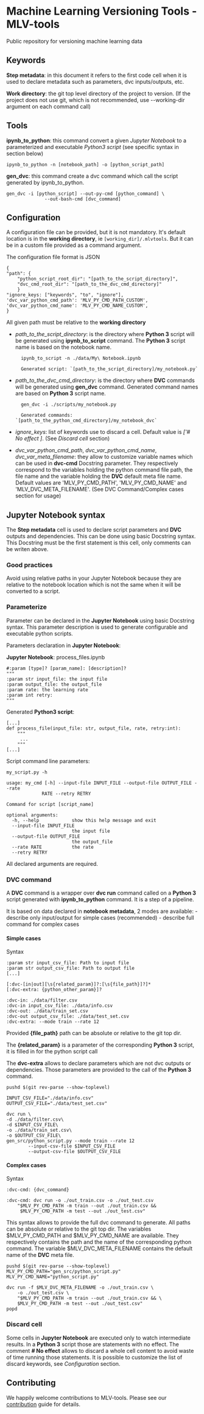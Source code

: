Machine Learning Versioning Tools - MLV-tools
=============================================
Public repository for versioning machine learning data

Keywords
--------

**Step metadata**: in this document it refers to the first code cell when it
is used to declare metadata such as parameters, dvc inputs/outputs, etc.

**Work directory**: the git top level directory of the project to version.
(If the project does not use git, which is not recommended, use --working-dir
 argument on each command call)


Tools
-----

**ipynb_to_python**: this command convert a given *Jupyter Notebook* to a
parameterized and executable *Python3 script* (see specific syntax in section below)

    ipynb_to_python -n [notebook_path] -o [python_script_path]
    
**gen_dvc**: this command create a dvc command which call the script generated by ipynb_to_python.  

    gen_dvc -i [python_script] --out-py-cmd [python_command] \
                  --out-bash-cmd [dvc_command]
    
Configuration
-------------

A configuration file can be provided, but it is not mandatory. 
It's default location is in the **working directory**, ie `[working_dir]/.mlvtools`. 
But it can be in a custom file provided as a command argument.

The configuration file format is JSON

    {
    "path": {
    	"python_script_root_dir": "[path_to_the_script_directory]",
    	"dvc_cmd_root_dir": "[path_to_the_dvc_cmd_directory]"
    	}
    "ignore_keys: ["keywords", "to", "ignore"],
    'dvc_var_python_cmd_path': 'MLV_PY_CMD_PATH_CUSTOM',
    'dvc_var_python_cmd_name': 'MLV_PY_CMD_NAME_CUSTOM',
    }

All given path must be relative to the **working directory**

- *path_to_the_script_directory*: is the directory where **Python 3** script will be generated using 
**ipynb_to_script** command. The **Python 3** script name is based on the notebook name.

        ipynb_to_script -n ./data/My\ Notebook.ipynb 
        
        Generated script: `[path_to_the_script_directory]/my_notebook.py`
        
- *path_to_the_dvc_cmd_directory*: is the directory where **DVC** commands will be generated using 
**gen_dvc** command. Generated command names are based on **Python 3** script name.

        gen_dvc -i ./scripts/my_notebook.py
        
        Generated commands: `[path_to_the_python_cmd_directory]/my_notebook_dvc`
                
- *ignore_keys*: list of keywords use to discard a cell. Default value is *['# No effect ]*.
    (See *Discard cell* section)
                          
- *dvc_var_python_cmd_path*, *dvc_var_python_cmd_name*, *dvc_var_meta_filename*: they allow to customize variable names which 
can be used in **dvc-cmd** Docstring parameter. They respectively correspond to the variables holding the python command 
file path, the file name and the variable holding the **DVC** default meta file name. Default values are 'MLV_PY_CMD_PATH',
 'MLV_PY_CMD_NAME' and 'MLV_DVC_META_FILENAME'. (See DVC Command/Complex cases section for usage) 


Jupyter Notebook syntax
-----------------------

The **Step metadata** cell is used to declare script parameters and **DVC** outputs and dependencies.
This can be done using basic Docstring syntax. This Docstring must be the first statement is this cell, only
comments can be writen above. 


### Good practices 

Avoid using relative paths in your Jupyter Notebook because they are relative to 
the notebook location which is not the same when it will be converted to a script.


### Parameterize

Parameter can be declared in the **Jupyter Notebook** using basic Docstring syntax.
This parameter description is used to generate configurable and executable python scripts.

Parameters declaration in **Jupyter Notebook**:

**Jupyter Notebook**: process_files.ipynb

    
    #:param [type]? [param_name]: [description]?
    """
    :param str input_file: the input file
    :param output_file: the output_file
    :param rate: the learning rate
    :param int retry:
    """
    
Generated **Python3 script**:

    [...]
    def process_file(input_file: str, output_file, rate, retry:int):
        """
         ...
        """
    [...]

Script command line parameters:

    my_script.py -h
    
    usage: my_cmd [-h] --input-file INPUT_FILE --output-file OUTPUT_FILE --rate
                 RATE --retry RETRY
    
    Command for script [script_name]
    
    optional arguments:
      -h, --help            show this help message and exit
      --input-file INPUT_FILE
                            the input file
      --output-file OUTPUT_FILE
                            the output_file
      --rate RATE           the rate
      --retry RETRY

All declared arguments are required.

### DVC command

A **DVC** command is a wrapper over **dvc run** command called on a **Python 3** script generated 
with **ipynb_to_python** command. It is a step of a pipeline. 

It is based on data declared in **notebook metadata**,
 2 modes are available:
    - describe only input/output for simple cases (recommended)
    - describe full command for complex cases

#### Simple cases

Syntax
    
    :param str input_csv_file: Path to input file
    :param str output_csv_file: Path to output file
    [...]
    
    [:dvc-[in|out][\s{related_param}]?:[\s{file_path}]?]*
    [:dvc-extra: {python_other_param}]?
    
    :dvc-in: ./data/filter.csv
    :dvc-in input_csv_file: ./data/info.csv    
    :dvc-out: ./data/train_set.csv    
    :dvc-out output_csv_file: ./data/test_set.csv
    :dvc-extra: --mode train --rate 12
       
Provided **{file_path}** path can be absolute or relative to the git top dir.

The **{related_param}** is a parameter of the corresponding **Python 3** script,
 it is filled in for the python script call

The **dvc-extra** allows to declare parameters which are not dvc outputs or dependencies.
Those parameters are provided to the call of the **Python 3** command.
 
    pushd $(git rev-parse --show-toplevel)
    
    INPUT_CSV_FILE="./data/info.csv"
    OUTPUT_CSV_FILE="./data/test_set.csv"
   
    dvc run \
    -d ./data/filter.csv\
    -d $INPUT_CSV_FILE\
    -o ./data/train_set.csv\
    -o $OUTPUT_CSV_FILE\
    gen_src/python_script.py --mode train --rate 12 
            --input-csv-file $INPUT_CSV_FILE 
            --output-csv-file $OUTPUT_CSV_FILE

        
    
#### Complex cases

Syntax
    
    :dvc-cmd: {dvc_command}

    :dvc-cmd: dvc run -o ./out_train.csv -o ./out_test.csv 
        "$MLV_PY_CMD_PATH -m train --out ./out_train.csv && 
         $MLV_PY_CMD_PATH -m test --out ./out_test.csv"
    
This syntax allows to provide the full dvc command to generate. All paths can be absolute or relative to the git top dir.
The variables $MLV_PY_CMD_PATH and $MLV_PY_CMD_NAME are available. They respectively contains the path and the name
 of the corresponding python command.
The variable $MLV_DVC_META_FILENAME contains the default name of the **DVC** meta file.
 
    pushd $(git rev-parse --show-toplevel)
    MLV_PY_CMD_PATH="gen_src/python_script.py"
    MLV_PY_CMD_NAME="python_script.py"
        
    dvc run -f $MLV_DVC_META_FILENAME -o ./out_train.csv \
        -o ./out_test.csv \
        "$MLV_PY_CMD_PATH -m train --out ./out_train.csv && \
        $MLV_PY_CMD_PATH -m test --out ./out_test.csv"    
    popd


### Discard cell

Some cells in **Jupyter Notebook** are executed only to watch intermediate results.
In a **Python 3** script those are statements with no effect. 
The comment **# No effect** allows to discard a whole cell content to avoid waste of 
time running those statements. It is possible to customize the list of discard keywords, see *Configuration* section.


Contributing
------------

We happily welcome contributions to MLV-tools. Please see our [contribution](./CONTRIBUTING.md) guide for details.